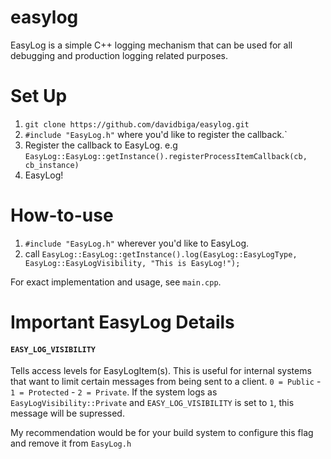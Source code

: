 # easylog
EasyLog is a simple C++ logging mechanism that can be used for all debugging and production logging related purposes.
# Set Up
1. `git clone https://github.com/davidbiga/easylog.git`
2. `#include "EasyLog.h"` where you'd like to register the callback.`
3. Register the callback to EasyLog. e.g `EasyLog::EasyLog::getInstance().registerProcessItemCallback(cb, cb_instance)`
4. EasyLog!

# How-to-use
1. `#include "EasyLog.h"` wherever you'd like to EasyLog.
2. call `EasyLog::EasyLog::getInstance().log(EasyLog::EasyLogType, EasyLog::EasyLogVisibility, "This is EasyLog!");`

For exact implementation and usage, see `main.cpp`.

# Important EasyLog Details
#### `EASY_LOG_VISIBILITY`
Tells access levels for EasyLogItem(s).  This is useful for internal systems that want to limit certain messages from being sent to a client. `0 = Public` - `1 = Protected` - `2 = Private`.  If the system logs as `EasyLogVisibility::Private` and `EASY_LOG_VISIBILITY` is set to `1`, this message will be supressed.

My recommendation would be for your build system to configure this flag and remove it from `EasyLog.h`
